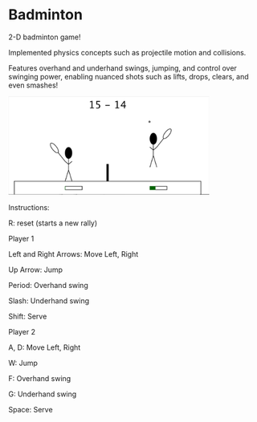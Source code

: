 # Badminton

2-D badminton game!

Implemented physics concepts such as projectile motion and collisions.

Features overhand and underhand swings, jumping, and control over swinging power, enabling nuanced shots such as lifts, drops, clears, and even smashes!

<img src="https://github.com/shangyuhsu/badminton/blob/master/ingame.png" width=400>

Instructions:

R: reset (starts a new rally)

Player 1

Left and Right Arrows: Move Left, Right

Up Arrow: Jump

Period: Overhand swing

Slash: Underhand swing

Shift: Serve


Player 2


A, D: Move Left, Right

W: Jump

F: Overhand swing

G: Underhand swing

Space: Serve



	


